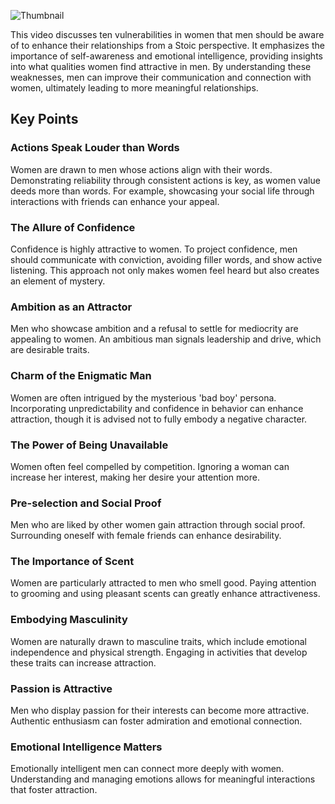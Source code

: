 

![Thumbnail](https://i.ytimg.com/vi/rgup2cHbhsU/maxresdefault.jpg)

This video discusses ten vulnerabilities in women that men should be aware of to enhance their relationships from a Stoic perspective. It emphasizes the importance of self-awareness and emotional intelligence, providing insights into what qualities women find attractive in men. By understanding these weaknesses, men can improve their communication and connection with women, ultimately leading to more meaningful relationships.

## Key Points

### Actions Speak Louder than Words

Women are drawn to men whose actions align with their words. Demonstrating reliability through consistent actions is key, as women value deeds more than words. For example, showcasing your social life through interactions with friends can enhance your appeal.

### The Allure of Confidence

Confidence is highly attractive to women. To project confidence, men should communicate with conviction, avoiding filler words, and show active listening. This approach not only makes women feel heard but also creates an element of mystery.

### Ambition as an Attractor

Men who showcase ambition and a refusal to settle for mediocrity are appealing to women. An ambitious man signals leadership and drive, which are desirable traits.

### Charm of the Enigmatic Man

Women are often intrigued by the mysterious 'bad boy' persona. Incorporating unpredictability and confidence in behavior can enhance attraction, though it is advised not to fully embody a negative character.

### The Power of Being Unavailable

Women often feel compelled by competition. Ignoring a woman can increase her interest, making her desire your attention more.

### Pre-selection and Social Proof

Men who are liked by other women gain attraction through social proof. Surrounding oneself with female friends can enhance desirability.

### The Importance of Scent

Women are particularly attracted to men who smell good. Paying attention to grooming and using pleasant scents can greatly enhance attractiveness.

### Embodying Masculinity

Women are naturally drawn to masculine traits, which include emotional independence and physical strength. Engaging in activities that develop these traits can increase attraction.

### Passion is Attractive

Men who display passion for their interests can become more attractive. Authentic enthusiasm can foster admiration and emotional connection.

### Emotional Intelligence Matters

Emotionally intelligent men can connect more deeply with women. Understanding and managing emotions allows for meaningful interactions that foster attraction.

